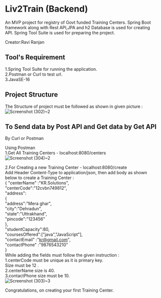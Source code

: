 
# Liv2Train (Backend)

An MVP project for registry of Govt funded Training Centers.
Spring Boot framework along with Rest API,JPA and h2 Database is used for creating API.
Spring Tool Suite is used for preparing the project.


Creator:Ravi Ranjan
## Tool's Requirement
1.Spring Tool Suite for running the application.             
2.Postman or Curl to test url.  
3.JavaSE-16
## Project Structure
The Structure of project must be followed as shown in given picture :
![Screenshot (302)~2](https://user-images.githubusercontent.com/95235883/158782103-8641a8d2-33e0-4ce7-ac11-265077c7fdbc.png)


## To Send data by Post API and Get data by Get API
By Curl or Postman

Using Postman    
1.Get All Training Centers - localhost:8080/centers   
![Screenshot (304)~2](https://user-images.githubusercontent.com/95235883/158782399-d4b1b9ae-006a-4792-a34a-7482037d1563.png)

2.For Creating a new Training Center - localhost:8080/create             
Add Header Content-Type to application/json, then add body as shown below to create a Training Center :   
 {
 	"centerName" :"KR.Solutions",   
"centerCode":"12cvbn749812",  
  "address":  
   {   
	"address":"Mera ghar",  
	"city":"Dehradun",   
	"state":"Uttrakhand",  
   	"pincode":"123456"  
   	},  
   "studentCapacity":80,  
    "coursesOffered":["java","JavaScript"],   
    "contactEmail" :"kr@gmail.com",   
    "contactPhone" :"9876543210"  
 }  
 While adding the fields must follow the given instruction :  
 1.centerCode must be unique as it is primary key.  
   Size must be 12 .  
 2.centerName size is 40.  
 3.contactPhone size must be 10.    
 ![Screenshot (303)~3](https://user-images.githubusercontent.com/95235883/158782579-45e7a25b-16ac-496b-8be5-ae9d8f376f0c.png)


Congratulations, on creating your first Training Center.

